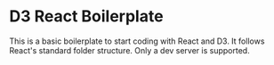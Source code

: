 # D3 React Boilerplate

This is a basic boilerplate to start coding with React and D3. It follows React's standard folder structure.
Only a dev server is supported.
